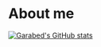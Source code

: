# About me

[![Garabed's GitHub stats](https://github-readme-stats.vercel.app/api?username=garabed99&show_icons=true&theme=algolia)](https://github.com/garabed99/github-readme-stats)
